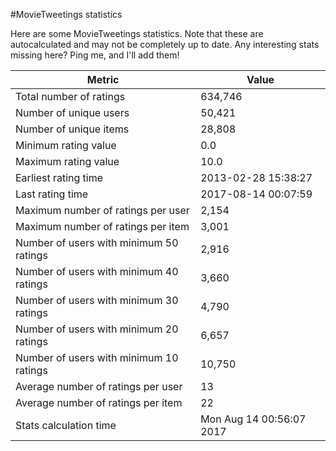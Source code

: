 #MovieTweetings statistics

Here are some MovieTweetings statistics. Note that these are autocalculated and may not be completely up to date. Any interesting stats missing here? Ping me, and I'll add them!

Metric | Value
--- | ---
Total number of ratings                 | 634,746
Number of unique users                  | 50,421
Number of unique items                  | 28,808
Minimum rating value                    | 0.0
Maximum rating value                    | 10.0
Earliest rating time                    | 2013-02-28 15:38:27
Last rating time                        | 2017-08-14 00:07:59
Maximum number of ratings per user      | 2,154
Maximum number of ratings per item      | 3,001
Number of users with minimum 50 ratings | 2,916
Number of users with minimum 40 ratings | 3,660
Number of users with minimum 30 ratings | 4,790
Number of users with minimum 20 ratings | 6,657
Number of users with minimum 10 ratings | 10,750
Average number of ratings per user      | 13
Average number of ratings per item      | 22
Stats calculation time                  | Mon Aug 14 00:56:07 2017

